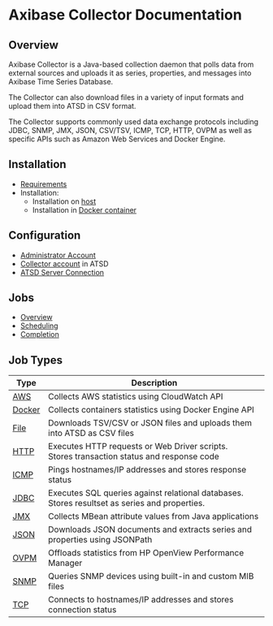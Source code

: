 # Axibase Collector Documentation

## Overview

Axibase Collector is a Java-based collection daemon that polls data from external sources and uploads it as series, properties, and messages into Axibase Time Series Database. 

The Collector can also download files in a variety of input formats and upload them into ATSD in CSV format.

The Collector supports commonly used data exchange protocols including JDBC, SNMP, JMX, JSON, CSV/TSV, ICMP, TCP, HTTP, OVPM as well as specific APIs such as Amazon Web Services and Docker Engine.

## Installation

* [Requirements](requirements.md)
* Installation:
  - Installation on [host](installation.md)
  - Installation in [Docker container](installation-on-docker.md)

## Configuration

* [Administrator Account](configure-administrator-account.md)
* [Collector account](https://github.com/axibase/atsd-docs/blob/master/administration/collector-account.md) in ATSD
* [ATSD Server Connection](atsd-server-connection.md)

## Jobs

* [Overview](job-generic.md)
* [Scheduling](scheduling.md)
* [Completion](job-completion-messages.md)

## Job Types

**Type** | **Description**
----- | -----
[AWS](jobs/aws.md) | Collects AWS statistics using CloudWatch API 
[Docker](jobs/docker.md) | Collects containers statistics using Docker Engine API
[File](jobs/file.md) | Downloads TSV/CSV or JSON files and uploads them into ATSD as CSV files
[HTTP](jobs/http.md) | Executes HTTP requests or Web Driver scripts. <br>Stores transaction status and response code
[ICMP](jobs/icmp.md) | Pings hostnames/IP addresses and stores response status
[JDBC](jobs/jdbc.md) | Executes SQL queries against relational databases.<br>Stores resultset as series and properties.
[JMX](jobs/jmx.md) | Collects MBean attribute values from Java applications
[JSON](jobs/json.md) | Downloads JSON documents and extracts series and properties using JSONPath
[OVPM](jobs/ovpm.md) | Offloads statistics from HP OpenView Performance Manager
[SNMP](jobs/snmp.md) | Queries SNMP devices using built-in and custom MIB files
[TCP](jobs/tcp.md) | Connects to hostnames/IP addresses and stores connection status


